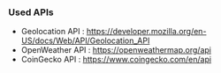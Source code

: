### Used APIs 
- Geolocation API : https://developer.mozilla.org/en-US/docs/Web/API/Geolocation_API
- OpenWeather API : https://openweathermap.org/api
- CoinGecko API : https://www.coingecko.com/en/api
